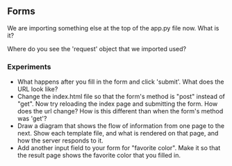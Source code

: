 ## Forms

We are importing something else at the top of the app.py file now. What
is it?

Where do you see the 'request' object that we imported used?

### Experiments

  * What happens after you fill in the form and click 'submit'. What
    does the URL look like?
  * Change the index.html file so that the form's method is "post"
    instead of "get". Now try reloading the index page and submitting
    the form. How does the url change? How is this different than when
    the form's method was 'get'?
  * Draw a diagram that shows the flow of information from one page to
    the next. Show each template file, and what is rendered on that
    page, and how the server responds to it.
  * Add another input field to your form for "favorite color". Make it
    so that the result page shows the favorite color that you filled in.

